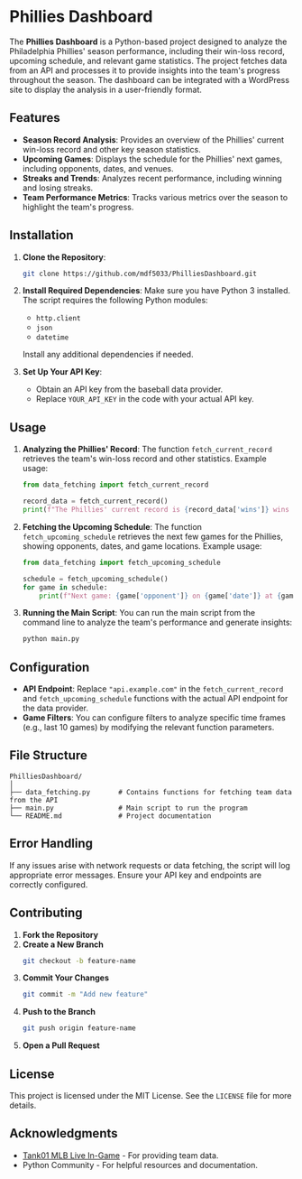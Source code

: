 # Phillies Dashboard

The **Phillies Dashboard** is a Python-based project designed to analyze the Philadelphia Phillies' season performance, including their win-loss record, upcoming schedule, and relevant game statistics. The project fetches data from an API and processes it to provide insights into the team's progress throughout the season. The dashboard can be integrated with a WordPress site to display the analysis in a user-friendly format.

## Features

- **Season Record Analysis**: Provides an overview of the Phillies' current win-loss record and other key season statistics.
- **Upcoming Games**: Displays the schedule for the Phillies' next games, including opponents, dates, and venues.
- **Streaks and Trends**: Analyzes recent performance, including winning and losing streaks.
- **Team Performance Metrics**: Tracks various metrics over the season to highlight the team's progress.

## Installation

1. **Clone the Repository**:
   ```bash
   git clone https://github.com/mdf5033/PhilliesDashboard.git
   ```

2. **Install Required Dependencies**:
   Make sure you have Python 3 installed. The script requires the following Python modules:
   - `http.client`
   - `json`
   - `datetime`

   Install any additional dependencies if needed.

3. **Set Up Your API Key**:
   - Obtain an API key from the baseball data provider.
   - Replace `YOUR_API_KEY` in the code with your actual API key.

## Usage

1. **Analyzing the Phillies' Record**:
   The function `fetch_current_record` retrieves the team's win-loss record and other statistics. Example usage:

   ```python
   from data_fetching import fetch_current_record
   
   record_data = fetch_current_record()
   print(f"The Phillies' current record is {record_data['wins']} wins and {record_data['losses']} losses.")
   ```

2. **Fetching the Upcoming Schedule**:
   The function `fetch_upcoming_schedule` retrieves the next few games for the Phillies, showing opponents, dates, and game locations. Example usage:

   ```python
   from data_fetching import fetch_upcoming_schedule
   
   schedule = fetch_upcoming_schedule()
   for game in schedule:
       print(f"Next game: {game['opponent']} on {game['date']} at {game['venue']}")
   ```

3. **Running the Main Script**:
   You can run the main script from the command line to analyze the team's performance and generate insights:
   ```bash
   python main.py
   ```

## Configuration

- **API Endpoint**: Replace `"api.example.com"` in the `fetch_current_record` and `fetch_upcoming_schedule` functions with the actual API endpoint for the data provider.
- **Game Filters**: You can configure filters to analyze specific time frames (e.g., last 10 games) by modifying the relevant function parameters.

## File Structure

```
PhilliesDashboard/
│
├── data_fetching.py       # Contains functions for fetching team data from the API
├── main.py                # Main script to run the program
└── README.md              # Project documentation
```

## Error Handling

If any issues arise with network requests or data fetching, the script will log appropriate error messages. Ensure your API key and endpoints are correctly configured.

## Contributing

1. **Fork the Repository**
2. **Create a New Branch**
   ```bash
   git checkout -b feature-name
   ```
3. **Commit Your Changes**
   ```bash
   git commit -m "Add new feature"
   ```
4. **Push to the Branch**
   ```bash
   git push origin feature-name
   ```
5. **Open a Pull Request**

## License

This project is licensed under the MIT License. See the `LICENSE` file for more details.

## Acknowledgments

- [Tank01 MLB Live In-Game]([https://api.example.com](https://rapidapi.com/tank01/api/tank01-mlb-live-in-game-real-time-statistics/playground/apiendpoint_ace7dee9-2aab-4836-be4b-95e483cdb8e5)) - For providing team data.
- Python Community - For helpful resources and documentation.

